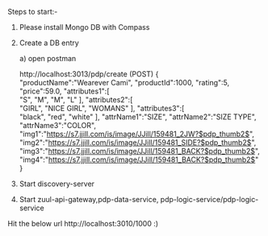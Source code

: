 Steps to start:-

1. Please install Mongo DB with Compass

2. Create a DB entry

   a) open postman 
   
   
   http://localhost:3013/pdp/create  (POST)
   {  
   "productName":"Wearever Cami",
   "productId":1000,
   "rating":5,
   "price":59.0,
   "attributes1":[  
      "S",
      "M",
      "M",
      "L"
    ],
   "attributes2":[  
      "GIRL",
      "NICE GIRL",
      "WOMANS"
   ],
   "attributes3":[  
      "black",
      "red",
      "white"
   ],
   "attrName1":"SIZE",
   "attrName2":"SIZE TYPE",
   "attrName3":"COLOR",
   "img1":"https://s7.jjill.com/is/image/JJill/159481_2JW?$pdp_thumb2$",
   "img2":"https://s7.jjill.com/is/image/JJill/159481_SIDE?$pdp_thumb2$",
   "img3":"https://s7.jjill.com/is/image/JJill/159481_BACK?$pdp_thumb2$",
   "img4":"https://s7.jjill.com/is/image/JJill/159481_BACK?$pdp_thumb2$"
  }
  
4. Start discovery-server
5. Start zuul-api-gateway,pdp-data-service, pdp-logic-service/pdp-logic-service

Hit the below url http://localhost:3010/1000 :)   
  